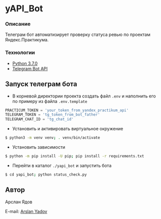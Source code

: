 # yAPI_Bot
### Описание
Телеграм бот автоматизирует проверку статуса ревью по проектам Яндекс.Практикума.
### Технологии
- [Python 3.7.0](https://docs.python.org/3.7/)
- [Telegram Bot API](https://core.telegram.org/bots/api)
## Запуск телеграм бота
- В корневой директории проекта создать файл `.env` и наполнить его по примеру из файла `.env.template`
``` python
PRACTICUM_TOKEN = 'your_token_from_yandex_practikum_api'
TELEGRAM_TOKEN = 'tg_token_from_bot_father'
TELEGRAM_CHAT_ID = 'tg_chat_id'
```
- Установить и активировать виртуальное окружение
``` bash
$ python3 -m venv venv; . venv/bin/activate
```
- Установить зависимости
``` bash
$ python -m pip install -U pip; pip install -r requirements.txt
```
- Перейти в каталог `./yapi_bot` и запустить бота
``` bash
$ cd yapi_bot; python status_check.py
```
## Автор
Арслан Ядов

E-mail: [Arslan Yadov](mailto:arsyy90@gmail.com?subject=Telegram%20Bot%20YP)
